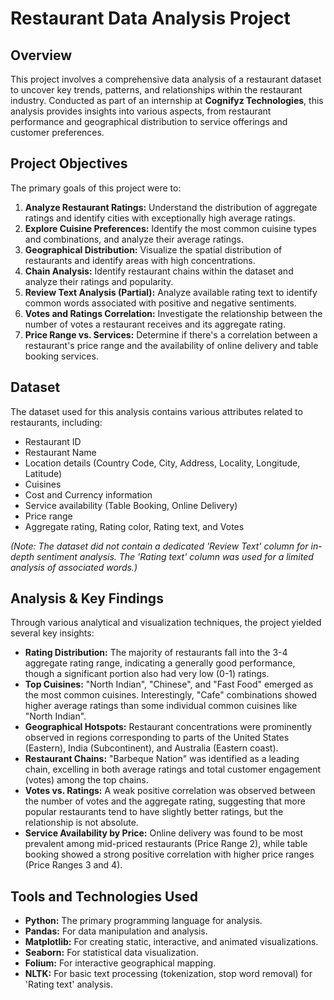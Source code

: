 # Restaurant Data Analysis Project

## Overview

This project involves a comprehensive data analysis of a restaurant dataset to uncover key trends, patterns, and relationships within the restaurant industry. Conducted as part of an internship at **Cognifyz Technologies**, this analysis provides insights into various aspects, from restaurant performance and geographical distribution to service offerings and customer preferences.

## Project Objectives

The primary goals of this project were to:

1.  **Analyze Restaurant Ratings:** Understand the distribution of aggregate ratings and identify cities with exceptionally high average ratings.
2.  **Explore Cuisine Preferences:** Identify the most common cuisine types and combinations, and analyze their average ratings.
3.  **Geographical Distribution:** Visualize the spatial distribution of restaurants and identify areas with high concentrations.
4.  **Chain Analysis:** Identify restaurant chains within the dataset and analyze their ratings and popularity.
5.  **Review Text Analysis (Partial):** Analyze available rating text to identify common words associated with positive and negative sentiments.
6.  **Votes and Ratings Correlation:** Investigate the relationship between the number of votes a restaurant receives and its aggregate rating.
7.  **Price Range vs. Services:** Determine if there's a correlation between a restaurant's price range and the availability of online delivery and table booking services.

## Dataset

The dataset used for this analysis contains various attributes related to restaurants, including:
* Restaurant ID
* Restaurant Name
* Location details (Country Code, City, Address, Locality, Longitude, Latitude)
* Cuisines
* Cost and Currency information
* Service availability (Table Booking, Online Delivery)
* Price range
* Aggregate rating, Rating color, Rating text, and Votes

*(Note: The dataset did not contain a dedicated 'Review Text' column for in-depth sentiment analysis. The 'Rating text' column was used for a limited analysis of associated words.)*

## Analysis & Key Findings

Through various analytical and visualization techniques, the project yielded several key insights:

* **Rating Distribution:** The majority of restaurants fall into the 3-4 aggregate rating range, indicating a generally good performance, though a significant portion also had very low (0-1) ratings.
* **Top Cuisines:** "North Indian", "Chinese", and "Fast Food" emerged as the most common cuisines. Interestingly, "Cafe" combinations showed higher average ratings than some individual common cuisines like "North Indian".
* **Geographical Hotspots:** Restaurant concentrations were prominently observed in regions corresponding to parts of the United States (Eastern), India (Subcontinent), and Australia (Eastern coast).
* **Restaurant Chains:** "Barbeque Nation" was identified as a leading chain, excelling in both average ratings and total customer engagement (votes) among the top chains.
* **Votes vs. Ratings:** A weak positive correlation was observed between the number of votes and the aggregate rating, suggesting that more popular restaurants tend to have slightly better ratings, but the relationship is not absolute.
* **Service Availability by Price:** Online delivery was found to be most prevalent among mid-priced restaurants (Price Range 2), while table booking showed a strong positive correlation with higher price ranges (Price Ranges 3 and 4).

## Tools and Technologies Used

* **Python:** The primary programming language for analysis.
* **Pandas:** For data manipulation and analysis.
* **Matplotlib:** For creating static, interactive, and animated visualizations.
* **Seaborn:** For statistical data visualization.
* **Folium:** For interactive geographical mapping.
* **NLTK:** For basic text processing (tokenization, stop word removal) for 'Rating text' analysis.
